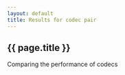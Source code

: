 ```yaml
---
layout: default
title: Results for codec pair
---
```

<!-- Scripting stuff -->
<script src="https://www.google.com/jsapi"></script>
<script src="//ajax.googleapis.com/ajax/libs/jquery/1.10.2/jquery.min.js"></script>
<!-- Special Javascript for this site -->
<script src="/assets/js/codecfuncs.js"></script>
<h2>
{{ page.title }}
</h2>
<!-- Should be appended to title. Formatting problem. -->
Comparing the performance of codecs

<div id="heading"></div>

<div id="table-and-graph" style="position: relative">
<div id="bettertable" style="float: left; width: 400px; height: 600px"></div>

<div id="metricgraph" style="margin-left: 400px; height:600px"></div>
</div>

<div id="encodinginfo"></div>

<script>
google.setOnLoadCallback(function() {
  fetchEncodingInfo(location.search)
});
</script>
